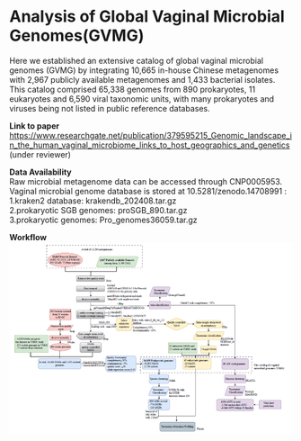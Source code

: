 # Analysis of Global Vaginal Microbial Genomes(GVMG)
Here we established an extensive catalog of global vaginal microbial genomes (GVMG) by integrating 10,665 in-house Chinese metagenomes with 2,967 publicly available metagenomes and 1,433 bacterial isolates. This catalog comprised 65,338 genomes from 890 prokaryotes, 11 eukaryotes and 6,590 viral taxonomic units, with many prokaryotes and viruses being not listed in public reference databases.

**Link to paper**
https://www.researchgate.net/publication/379595215_Genomic_landscape_in_the_human_vaginal_microbiome_links_to_host_geographics_and_genetics (under reviewer)

**Data Availability**  
Raw microbial metagenome data can be accessed through CNP0005953.  
Vaginal microbial genome database is stored at 10.5281/zenodo.14708991  :  
1.kraken2 database: krakendb_202408.tar.gz  
2.prokaryotic SGB genomes: proSGB_890.tar.gz  
3.prokaryotic genomes: Pro_genomes36059.tar.gz  

**Workflow**
![Alternative Text](work_flow.png)


